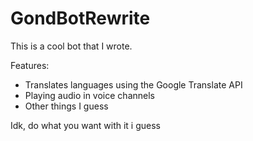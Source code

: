 # GondBotRewrite

This is a cool bot that I wrote.

Features:

* Translates languages using the Google Translate API
* Playing audio in voice channels
* Other things I guess

Idk, do what you want with it i guess
